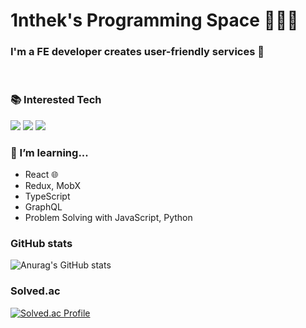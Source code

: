 # 1nthek's Programming Space 🧑🏻‍💻

### I'm a FE developer creates user-friendly services 👋
<br>

### 📚 Interested Tech
<p align="left">
 <img src="https://img.shields.io/badge/Vue-informational?style=flat&logo=vue.js&logoColor=white&color=4FC08D"/>
 <img src="https://img.shields.io/badge/JavaScript-informational?style=flat&logo=JavaScript&logoColor=white&color=F7DF1E">
 <img src="https://img.shields.io/badge/Jest-informational?style=flat&logo=Jest&logoColor=white&color=C21325">
</p>

### 🌱 I’m learning...
- React 🌐
- Redux, MobX
- TypeScript
- GraphQL
- Problem Solving with JavaScript, Python

### GitHub stats
![Anurag's GitHub stats](https://github-readme-stats.vercel.app/api?username=1nthek&theme=vue&show_icons=true)

### Solved.ac
[![Solved.ac Profile](http://mazassumnida.wtf/api/v2/generate_badge?boj=1nthek)](https://solved.ac/1nthek/)


<!--
**1nthek/1nthek** is a ✨ _special_ ✨ repository because its `README.md` (this file) appears on your GitHub profile.

Here are some ideas to get you started:

- 🔭 I’m currently working on ...
- 🌱 I’m currently learning ...
- 👯 I’m looking to collaborate on ...
- 🤔 I’m looking for help with ...
- 💬 Ask me about ...
- 📫 How to reach me: ...
- 😄 Pronouns: ...
- ⚡ Fun fact: ...
-->
